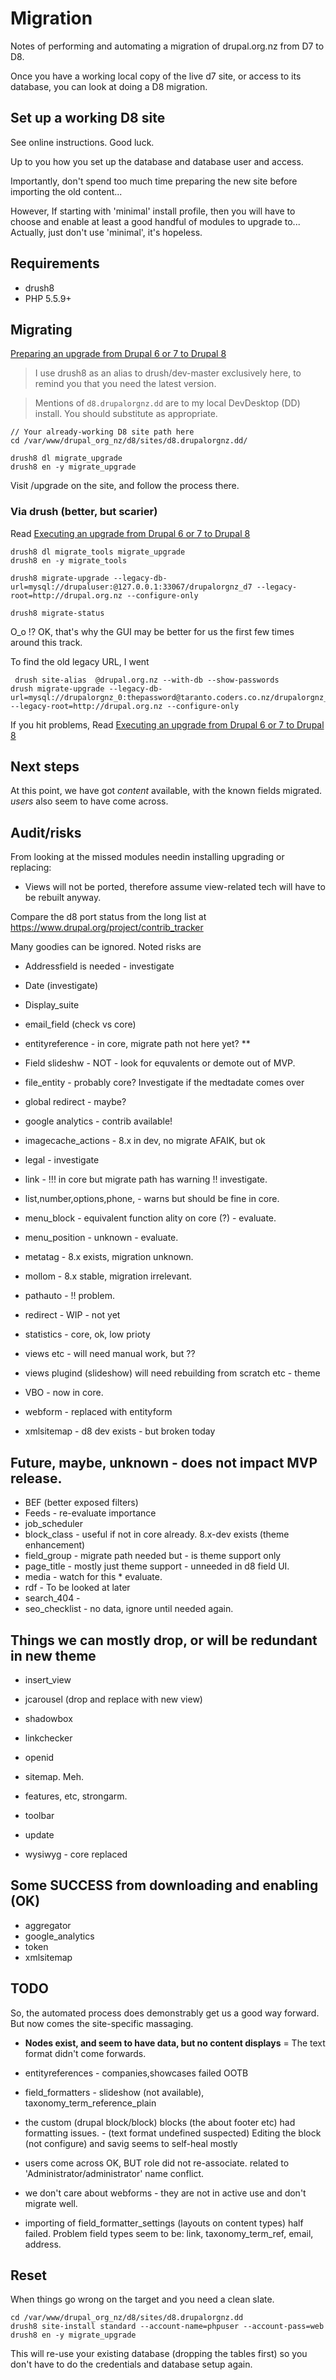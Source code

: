 # Migration

Notes of performing and automating a migration of drupal.org.nz from D7 to D8.

Once you have a working local copy of the live d7 site,
 or access to its database, you can look at doing a D8 migration.

## Set up a working D8 site

See online instructions. Good luck.

Up to you how you set up the database and database user and access.

Importantly, don't spend too much time preparing the new site before importing the old content...

However, If starting with 'minimal' install profile, then you will have to choose and enable at least a good handful of modules to upgrade to...
Actually, just don't use 'minimal', it's hopeless.


## Requirements

* drush8
* PHP 5.5.9+

## Migrating

[Preparing an upgrade from Drupal 6 or 7 to Drupal 8](https://www.drupal.org/node/2350603)

> I use drush8 as an alias to drush/dev-master exclusively here,
   to remind you that you need the latest version.

> Mentions of `d8.drupalorgnz.dd` are to my local DevDesktop (DD) install.
  You should substitute as appropriate.

    // Your already-working D8 site path here
    cd /var/www/drupal_org_nz/d8/sites/d8.drupalorgnz.dd/

    drush8 dl migrate_upgrade
    drush8 en -y migrate_upgrade

Visit /upgrade on the site, and follow the process there.


### Via drush (better, but scarier)

Read [Executing an upgrade from Drupal 6 or 7 to Drupal 8](https://www.drupal.org/node/2257723)

    drush8 dl migrate_tools migrate_upgrade
    drush8 en -y migrate_tools

    drush8 migrate-upgrade --legacy-db-url=mysql://drupaluser:@127.0.0.1:33067/drupalorgnz_d7 --legacy-root=http://drupal.org.nz --configure-only

    drush8 migrate-status

O_o !? OK, that's why the GUI may be better for us the first few times around this track.

To find the old legacy URL, I went

     drush site-alias  @drupal.org.nz --with-db --show-passwords
    drush migrate-upgrade --legacy-db-url=mysql://drupalorgnz_0:thepassword@taranto.coders.co.nz/drupalorgnz_0 --legacy-root=http://drupal.org.nz --configure-only


If you hit problems, Read [Executing an upgrade from Drupal 6 or 7 to Drupal 8](https://www.drupal.org/node/2257723)

## Next steps

At this point, we have got _content_ available, with the known fields migrated.
_users_ also seem to have come across.

## Audit/risks

From looking at the missed modules needin installing upgrading or replacing:

* Views will not be ported, therefore assume view-related tech will have to be rebuilt anyway.

Compare the d8 port status from the long list at
https://www.drupal.org/project/contrib_tracker


Many goodies can be ignored. Noted risks are

* Addressfield is needed - investigate
* Date (investigate)
* Display_suite
* email_field (check vs core)
* entityreference - in core, migrate path not here yet? **
* Field slideshw - NOT - look for equvalents or demote out of MVP.
* file_entity - probably core? Investigate if the medtadate comes over
* global redirect - maybe?
* google analytics - contrib available!
* imagecache_actions - 8.x in dev, no migrate AFAIK, but ok

* legal - investigate
* link - !!! in core but migrate path has warning !! investigate.
* list,number,options,phone, - warns but should be fine in core.
* menu_block - equivalent function ality on core (?) - evaluate.
* menu_position - unknown - evaluate.
* metatag - 8.x exists, migration unknown.
* mollom - 8.x stable, migration irrelevant.
* pathauto - !! problem.
* redirect - WIP - not yet
* statistics - core, ok, low prioty

* views etc - will need manual work, but ??
* views plugind (slideshow) will need rebuilding from scratch etc - theme
* VBO - now in core.
* webform - replaced with entityform
* xmlsitemap - d8 dev exists - but broken today

## Future, maybe, unknown - does not impact MVP release.

* BEF (better exposed filters)
* Feeds - re-evaluate importance
* job_scheduler
* block_class - useful if not in core already. 8.x-dev exists (theme enhancement)
* field_group - migrate path needed but - is theme support only
* page_title - mostly just theme support - unneeded in d8 field UI.
* media - watch for this * evaluate.
* rdf - To be looked at later
* search_404 -
* seo_checklist - no data, ignore until needed again.


## Things we can mostly drop, or will be redundant in new theme

* insert_view
* jcarousel (drop and replace with new view)
* shadowbox
* linkchecker
* openid
* sitemap. Meh.

* features, etc, strongarm.
* toolbar
* update
* wysiwyg - core replaced

## Some SUCCESS from downloading and enabling (OK)

* aggregator
* google_analytics
* token
* xmlsitemap

## TODO

So, the automated process does demonstrably get us a good way forward.
But now comes the site-specific massaging.

* **Nodes exist, and seem to have data, but no content displays**
  = The text format didn't come forwards.
* entityreferences - companies,showcases failed OOTB
* field_formatters - slideshow (not available), taxonomy_term_reference_plain
* the custom (drupal block/block) blocks (the about footer etc) had formatting issues. - (text format undefined suspected)
  Editing the block (not configure) and savig seems to self-heal mostly

* users come across OK, BUT role did not re-associate. related to 'Administrator/administrator' name conflict.
* we don't care about webforms - they are not in active use and don't migrate well.
* importing of field_formatter_settings (layouts on content types) half failed.
  Problem field types seem to be:
  link, taxonomy_term_ref, email, address.



## Reset

When things go wrong on the target and you need a clean slate.

    cd /var/www/drupal_org_nz/d8/sites/d8.drupalorgnz.dd
    drush8 site-install standard --account-name=phpuser --account-pass=web
    drush8 en -y migrate_upgrade

This will re-use your existing database (dropping the tables first)
so you don't have to do the credentials and database setup again.